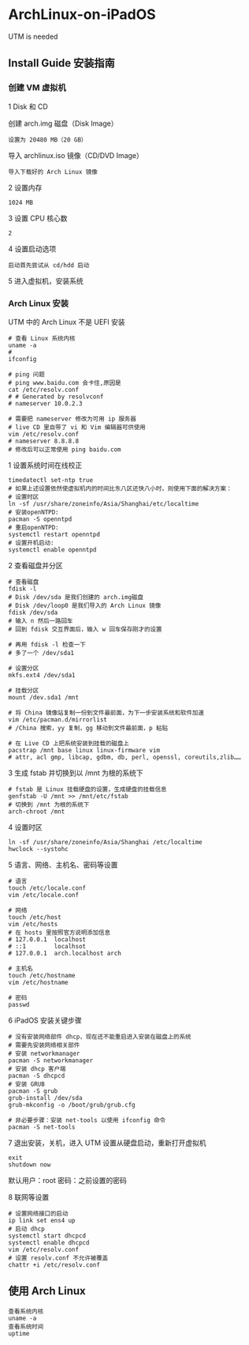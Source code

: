 # ArchLinux-on-iPadOS
UTM is needed

## Install Guide 安装指南

### 创建 VM 虚拟机

1 Disk 和 CD

创建 arch.img 磁盘（Disk Image）

    设置为 20480 MB（20 GB）

导入 archlinux.iso 镜像（CD/DVD Image）

    导入下载好的 Arch Linux 镜像

2 设置内存

    1024 MB

3 设置 CPU 核心数

    2

4 设置启动选项

    启动首先尝试从 cd/hdd 启动

5 进入虚拟机，安装系统

### Arch Linux 安装

UTM 中的 Arch Linux 不是 UEFI 安装

```shell
# 查看 Linux 系统内核
uname -a
#
ifconfig
```

```shell
# ping 问题
# ping www.baidu.com 会卡住,原因是
cat /etc/resolv.conf
# # Generated by resolvconf
# nameserver 10.0.2.3

# 需要把 nameserver 修改为可用 ip 服务器
# live CD 里自带了 vi 和 Vim 编辑器可供使用
vim /etc/resolv.conf
# nameserver 8.8.8.8
# 修改后可以正常使用 ping baidu.com
```

1 设置系统时间在线校正

```shell
timedatectl set-ntp true
# 如果上述设置依然使虚拟机内的时间比东八区还快八小时，则使用下面的解决方案：
# 设置时区
ln -sf /usr/share/zoneinfo/Asia/Shanghai/etc/localtime
# 安装openNTPD: 
pacman -S openntpd
# 重启openNTPD: 
systemctl restart openntpd
# 设置开机启动: 
systemctl enable openntpd
```

2 查看磁盘并分区

```shell
# 查看磁盘
fdisk -l
# Disk /dev/sda 是我们创建的 arch.img磁盘
# Disk /dev/loop0 是我们导入的 Arch Linux 镜像
fdisk /dev/sda
# 输入 n 然后一路回车
# 回到 fdisk 交互界面后，输入 w 回车保存刚才的设置

# 再用 fdisk -l 检查一下
# 多了一个 /dev/sda1

# 设置分区
mkfs.ext4 /dev/sda1

# 挂载分区
mount /dev.sda1 /mnt

# 将 China 镜像站复制一份到文件最前面，为下一步安装系统和软件加速
vim /etc/pacman.d/mirrorlist
# /China 搜索，yy 复制，gg 移动到文件最前面，p 粘贴

# 在 Live CD 上把系统安装到挂载的磁盘上
pacstrap /mnt base linux linux-firmware vim
# attr, acl gmp, libcap, gdbm, db, perl, openssl, coreutils,zlib……
```

3 生成 fstab 并切换到以 /mnt 为根的系统下

```shell
# fstab 是 Linux 挂载硬盘的设置，生成硬盘的挂载信息
genfstab -U /mnt >> /mnt/etc/fstab
# 切换到 /mnt 为根的系统下
arch-chroot /mnt
```

4 设置时区
```shell
ln -sf /usr/share/zoneinfo/Asia/Shanghai /etc/localtime
hwclock --systohc
```

5 语言、网络、主机名、密码等设置

```shell
# 语言
touch /etc/locale.conf
vim /etc/locale.conf

# 网络
touch /etc/host
vim /etc/hosts
# 在 hosts 里按照官方说明添加信息
# 127.0.0.1  localhost
# ::1        localhsot
# 127.0.0.1  arch.localhost arch

# 主机名
touch /etc/hostname
vim /etc/hostname

# 密码
passwd
```

6 iPadOS 安装关键步骤

```shell
# 没有安装网络部件 dhcp，现在还不能重启进入安装在磁盘上的系统
# 需要先安装网络相关部件
# 安装 networkmanager
pacman -S networkmanager
# 安装 dhcp 客户端
pacman -S dhcpcd
# 安装 GRUB
pacman -S grub
grub-install /dev/sda
grub-mkconfig -o /boot/grub/grub.cfg

# 非必要步骤：安装 net-tools 以使用 ifconfig 命令
pacman -S net-tools
```

7 退出安装，关机，进入 UTM 设置从硬盘启动，重新打开虚拟机

```shell
exit
shutdown now
```

默认用户：root
密码：之前设置的密码

8 联网等设置

```shell
# 设置网络接口的启动
ip link set ens4 up
# 启动 dhcp
systemctl start dhcpcd
systemctl enable dhcpcd
vim /etc/resolv.conf
# 设置 resolv.conf 不允许被覆盖
chattr +i /etc/resolv.conf
```

## 使用 Arch Linux

```shell
查看系统内核
uname -a
查看系统时间
uptime
```